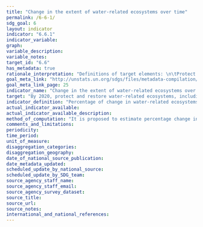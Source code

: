 ```yaml
---
title: "Change in the extent of water-related ecosystems over time"
permalink: /6-6-1/
sdg_goal: 6
layout: indicator
indicator: "6.6.1"
indicator_variable: 
graph: 
variable_description: 
variable_notes: 
target_id: "6.6"
has_metadata: true
rationale_interpretation: "Definitions of target elements: \n\tProtect implies a reduction or eradication in loss or degradation \n\tRestore implies a reversal of loss or degradation \n\tMountains, Forests, Wetlands, Rivers, Aquifers and Lakes include ecosystems that provide freshwater-related ecosystem services \n\tWetlands are further defined under the Ramsar Convention as areas of marsh, fen, peatland or water, whether natural or artificial, permanent or temporary, with water that is static or flowing, fresh, brackish or salt, including areas of marine water the depth of which at low tide does not exceed six metres. It may also include subterranean hydrological systems. \nWetlands are a prominent ecosystem type influencing the water cycle and therefore of direct importance to the achievement of Goal 6. Wetlands loss leads to increasing water insecurity and wetlands restoration (increasing wetland area) is now a widespread response to achieving sustainable water. Examples include how wetlands contribute to flood regulation, regulation of surface water flows (flow regulation), and nutrient cycling (pollution regulation/water quality)."
goal_meta_link: "http://unstats.un.org/sdgs/files/metadata-compilation/Metadata-Goal-6.pdf"
goal_meta_link_page: 25
indicator_name: "Change in the extent of water-related ecosystems over time"
target: "By 2020, protect and restore water-related ecosystems, including mountains, forests, wetlands, rivers, aquifers and lakes."
indicator_definition: "Percentage of change in water-related ecosystems over time (% change/year). The indicator would track changes over time in the extent of wetlands, forests and drylands, and in the minimum flows of rivers, volumes of freshwater in lakes and dams, and the groundwater table. The Ramsar Convention broad definition of \"wetland\" is used, which includes rivers and lakes, enabling three of the biome types mentioned in the target to be assessed - wetlands, rivers, lakes - plus other wetland types."
actual_indicator_available: 
actual_indicator_available_description: 
method_of_computation: "It is proposed to estimate percentage change in each major ecosystem present in a country, and the indicator will enable Member States to report on those water-related ecosystems that are important to them. Wetland extent is computed through the existing Living Planet Index methodology for data collection and analysis (http://www.livingplanetindex.org/home/index). It consists of a number of stages including harvesting of time series data, codification and database entry, aggregation into sub-indices to reduce sampling bias, and further aggregation to create subglobal (ecologically and regionally specific) and global indices. The methodology is flexible to incorporating improving sources of information and data, for a more comprehensive assessment of trends. The structure of the indicator can be designed to align with the SEEA Water accounts and estimate percentage change in Natural Water Capital available to society based on a) Mean Annual Water Availability; b) Mean Annual Water Withdrawals; c) Environmental Water requirements Aquastat (FAO); GEMS Water for national data (UNEP)."
comments_and_limitations: 
periodicity: 
time_period: 
unit_of_measure: 
disaggregation_categories: 
disaggregation_geography: 
date_of_national_source_publication: 
date_metadata_updated: 
scheduled_update_by_national_source: 
scheduled_update_by_SDG_team: 
source_agency_staff_name: 
source_agency_staff_email: 
source_agency_survey_dataset: 
source_title: 
source_url: 
source_notes: 
international_and_national_references: 
---
```


